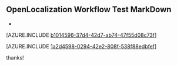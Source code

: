 ## OpenLocalization Workflow Test MarkDown
* 

[AZURE.INCLUDE [b1014596-37d4-42d7-ab74-47f55d08c73f](calleeMd1.md)]



[AZURE.INCLUDE [1a2d4598-0294-42e2-808f-538f88edbfef](calleeMd2.md)]

 
thanks!